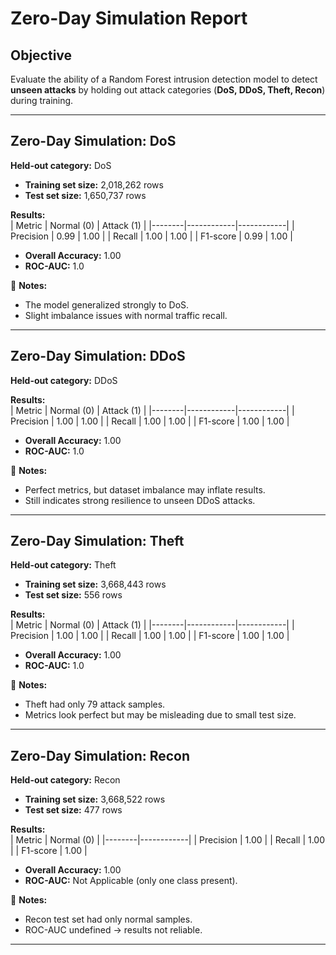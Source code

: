 # Zero-Day Simulation Report

## Objective
Evaluate the ability of a Random Forest intrusion detection model to
detect **unseen attacks** by holding out attack categories
(**DoS, DDoS, Theft, Recon**) during training.

---

## Zero-Day Simulation: DoS
**Held-out category:** DoS  

- **Training set size:** 2,018,262 rows  
- **Test set size:** 1,650,737 rows  

**Results:**  
| Metric | Normal (0) | Attack (1) |
|--------|------------|------------|
| Precision | 0.99 | 1.00 |
| Recall    | 1.00 | 1.00 |
| F1-score  | 0.99 | 1.00 |

- **Overall Accuracy:** 1.00  
- **ROC-AUC:** 1.0  

📌 **Notes:**  
- The model generalized strongly to DoS.  
- Slight imbalance issues with normal traffic recall.  

---

## Zero-Day Simulation: DDoS
**Held-out category:** DDoS  

**Results:**  
| Metric | Normal (0) | Attack (1) |
|--------|------------|------------|
| Precision | 1.00 | 1.00 |
| Recall    | 1.00 | 1.00 |
| F1-score  | 1.00 | 1.00 |

- **Overall Accuracy:** 1.00  
- **ROC-AUC:** 1.0  

📌 **Notes:**  
- Perfect metrics, but dataset imbalance may inflate results.  
- Still indicates strong resilience to unseen DDoS attacks.  

---

## Zero-Day Simulation: Theft
**Held-out category:** Theft  

- **Training set size:** 3,668,443 rows  
- **Test set size:** 556 rows  

**Results:**  
| Metric | Normal (0) | Attack (1) |
|--------|------------|------------|
| Precision | 1.00 | 1.00 |
| Recall    | 1.00 | 1.00 |
| F1-score  | 1.00 | 1.00 |

- **Overall Accuracy:** 1.00  
- **ROC-AUC:** 1.0  

📌 **Notes:**  
- Theft had only 79 attack samples.  
- Metrics look perfect but may be misleading due to small test size.  

---

## Zero-Day Simulation: Recon
**Held-out category:** Recon  

- **Training set size:** 3,668,522 rows  
- **Test set size:** 477 rows  

**Results:**  
| Metric | Normal (0) |
|--------|------------|
| Precision | 1.00 |
| Recall    | 1.00 |
| F1-score  | 1.00 |

- **Overall Accuracy:** 1.00  
- **ROC-AUC:** Not Applicable (only one class present).  

📌 **Notes:**  
- Recon test set had only normal samples.  
- ROC-AUC undefined → results not reliable.  

---
